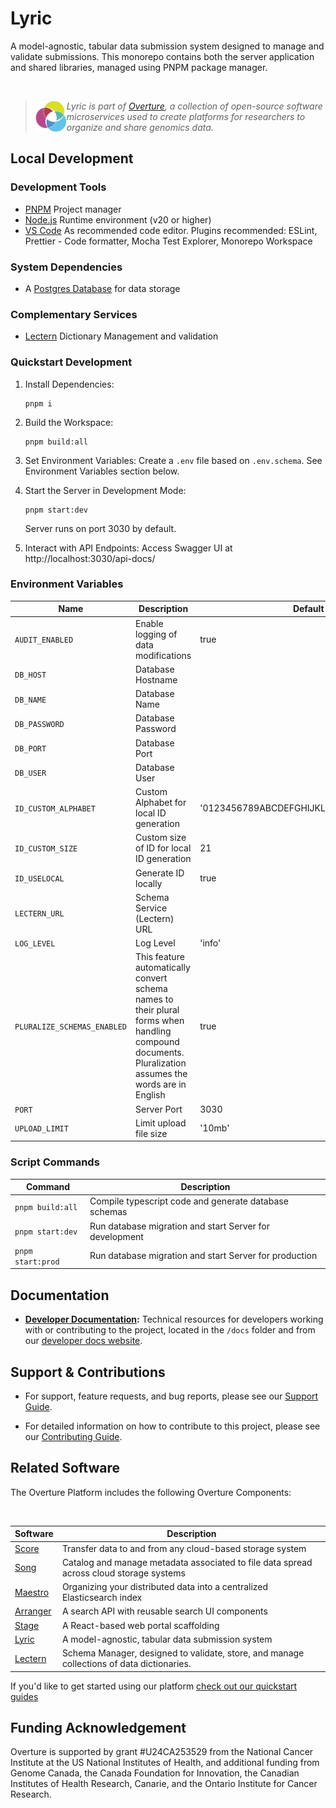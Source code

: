 # Lyric

A model-agnostic, tabular data submission system designed to manage and validate submissions. This monorepo contains both the server application and shared libraries, managed using PNPM package manager.

</br>

> <div>
> <img align="left" src="ov-logo.png" height="50"/>
> </div>
>
> _Lyric is part of [Overture](https://www.overture.bio/), a collection of open-source software microservices used to create platforms for researchers to organize and share genomics data._

## Local Development

### Development Tools

- [PNPM](https://pnpm.io/) Project manager
- [Node.js](https://nodejs.org/en) Runtime environment (v20 or higher)
- [VS Code](https://code.visualstudio.com/) As recommended code editor. Plugins recommended: ESLint, Prettier - Code formatter, Mocha Test Explorer, Monorepo Workspace

### System Dependencies

- A [Postgres Database](https://www.postgresql.org/) for data storage

### Complementary Services

- [Lectern](https://github.com/overture-stack/lectern) Dictionary Management and validation

### Quickstart Development

1. Install Dependencies:

   ```
   pnpm i
   ```

2. Build the Workspace:

   ```
   pnpm build:all
   ```

3. Set Environment Variables:
   Create a `.env` file based on `.env.schema`. See Environment Variables section below.

4. Start the Server in Development Mode:

   ```
   pnpm start:dev
   ```

   Server runs on port 3030 by default.

5. Interact with API Endpoints:
   Access Swagger UI at http://localhost:3030/api-docs/

### Environment Variables

| Name                        | Description                                                                                                                                            | Default                                |
| --------------------------- | ------------------------------------------------------------------------------------------------------------------------------------------------------ | -------------------------------------- |
| `AUDIT_ENABLED`             | Enable logging of data modifications                                                                                                                   | true                                   |
| `DB_HOST`                   | Database Hostname                                                                                                                                      |                                        |
| `DB_NAME`                   | Database Name                                                                                                                                          |                                        |
| `DB_PASSWORD`               | Database Password                                                                                                                                      |                                        |
| `DB_PORT`                   | Database Port                                                                                                                                          |                                        |
| `DB_USER`                   | Database User                                                                                                                                          |                                        |
| `ID_CUSTOM_ALPHABET`        | Custom Alphabet for local ID generation                                                                                                                | '0123456789ABCDEFGHIJKLMNOPQRSTUVWXYZ' |
| `ID_CUSTOM_SIZE`            | Custom size of ID for local ID generation                                                                                                              | 21                                     |
| `ID_USELOCAL`               | Generate ID locally                                                                                                                                    | true                                   |
| `LECTERN_URL`               | Schema Service (Lectern) URL                                                                                                                           |                                        |
| `LOG_LEVEL`                 | Log Level                                                                                                                                              | 'info'                                 |
| `PLURALIZE_SCHEMAS_ENABLED` | This feature automatically convert schema names to their plural forms when handling compound documents. Pluralization assumes the words are in English | true                                   |
| `PORT`                      | Server Port                                                                                                                                            | 3030                                   |
| `UPLOAD_LIMIT`              | Limit upload file size                                                                                                                                 | '10mb'                                 |

### Script Commands

| Command           | Description                                             |
| ----------------- | ------------------------------------------------------- |
| `pnpm build:all`  | Compile typescript code and generate database schemas   |
| `pnpm start:dev`  | Run database migration and start Server for development |
| `pnpm start:prod` | Run database migration and start Server for production  |

## Documentation

- **[Developer Documentation](https://docs.overture.bio/docs/under-development/lyric/):** Technical resources for developers working with or contributing to the project, located in the `/docs` folder and from our [developer docs website](https://docs.overture.bio/docs/under-development/lyric/).

## Support & Contributions

- For support, feature requests, and bug reports, please see our [Support Guide](https://docs.overture.bio/community/support).

- For detailed information on how to contribute to this project, please see our [Contributing Guide](https://docs.overture.bio/docs/contribution).

## Related Software

The Overture Platform includes the following Overture Components:

</br>

| Software                                                | Description                                                                               |
| ------------------------------------------------------- | ----------------------------------------------------------------------------------------- |
| [Score](https://github.com/overture-stack/score/)       | Transfer data to and from any cloud-based storage system                                  |
| [Song](https://github.com/overture-stack/song/)         | Catalog and manage metadata associated to file data spread across cloud storage systems   |
| [Maestro](https://github.com/overture-stack/maestro/)   | Organizing your distributed data into a centralized Elasticsearch index                   |
| [Arranger](https://github.com/overture-stack/arranger/) | A search API with reusable search UI components                                           |
| [Stage](https://github.com/overture-stack/stage)        | A React-based web portal scaffolding                                                      |
| [Lyric](https://github.com/overture-stack/lyric)        | A model-agnostic, tabular data submission system                                          |
| [Lectern](https://github.com/overture-stack/lectern)    | Schema Manager, designed to validate, store, and manage collections of data dictionaries. |

If you'd like to get started using our platform [check out our quickstart guides](https://docs.overture.bio/guides/getting-started)

## Funding Acknowledgement

Overture is supported by grant #U24CA253529 from the National Cancer Institute at the US National Institutes of Health, and additional funding from Genome Canada, the Canada Foundation for Innovation, the Canadian Institutes of Health Research, Canarie, and the Ontario Institute for Cancer Research.
